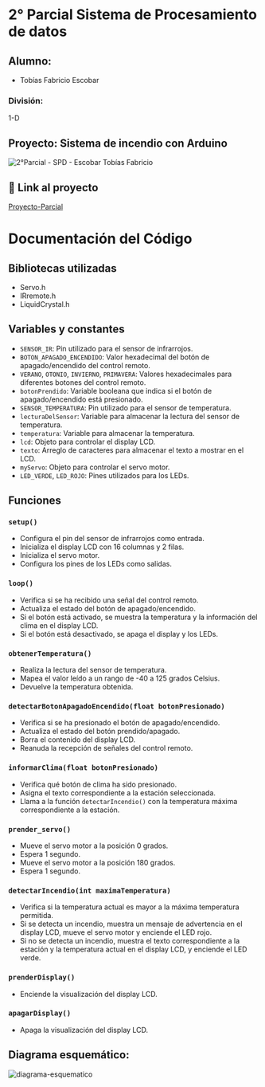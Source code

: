 # 2° Parcial Sistema de Procesamiento de datos

## Alumno:
- Tobías Fabricio Escobar

### División:
1-D

## Proyecto: Sistema de incendio con Arduino 
![2°Parcial - SPD - Escobar Tobías Fabricio](https://github.com/TobiasEscobar/2-Parcial-SPD/assets/98720272/63c48d0c-43a0-45fa-9ba1-4346f9ea79f0)

## :robot: Link al proyecto 
[Proyecto-Parcial](https://www.tinkercad.com/things/b8WFet90oc3-segundo-parcial-spd-1-d-escobar-tobias-fabricio/editel)

# Documentación del Código

## Bibliotecas utilizadas
- Servo.h
- IRremote.h
- LiquidCrystal.h

## Variables y constantes
- `SENSOR_IR`: Pin utilizado para el sensor de infrarrojos.
- `BOTON_APAGADO_ENCENDIDO`: Valor hexadecimal del botón de apagado/encendido del control remoto.
- `VERANO`, `OTONIO`, `INVIERNO`, `PRIMAVERA`: Valores hexadecimales para diferentes botones del control remoto.
- `botonPrendido`: Variable booleana que indica si el botón de apagado/encendido está presionado.
- `SENSOR_TEMPERATURA`: Pin utilizado para el sensor de temperatura.
- `lecturaDelSensor`: Variable para almacenar la lectura del sensor de temperatura.
- `temperatura`: Variable para almacenar la temperatura.
- `lcd`: Objeto para controlar el display LCD.
- `texto`: Arreglo de caracteres para almacenar el texto a mostrar en el LCD.
- `myServo`: Objeto para controlar el servo motor.
- `LED_VERDE`, `LED_ROJO`: Pines utilizados para los LEDs.

## Funciones

### `setup()`
- Configura el pin del sensor de infrarrojos como entrada.
- Inicializa el display LCD con 16 columnas y 2 filas.
- Inicializa el servo motor.
- Configura los pines de los LEDs como salidas.

### `loop()`
- Verifica si se ha recibido una señal del control remoto.
- Actualiza el estado del botón de apagado/encendido.
- Si el botón está activado, se muestra la temperatura y la información del clima en el display LCD.
- Si el botón está desactivado, se apaga el display y los LEDs.

### `obtenerTemperatura()`
- Realiza la lectura del sensor de temperatura.
- Mapea el valor leído a un rango de -40 a 125 grados Celsius.
- Devuelve la temperatura obtenida.

### `detectarBotonApagadoEncendido(float botonPresionado)`
- Verifica si se ha presionado el botón de apagado/encendido.
- Actualiza el estado del botón prendido/apagado.
- Borra el contenido del display LCD.
- Reanuda la recepción de señales del control remoto.

### `informarClima(float botonPresionado)`
- Verifica qué botón de clima ha sido presionado.
- Asigna el texto correspondiente a la estación seleccionada.
- Llama a la función `detectarIncendio()` con la temperatura máxima correspondiente a la estación.

### `prender_servo()`
- Mueve el servo motor a la posición 0 grados.
- Espera 1 segundo.
- Mueve el servo motor a la posición 180 grados.
- Espera 1 segundo.

### `detectarIncendio(int maximaTemperatura)`
- Verifica si la temperatura actual es mayor a la máxima temperatura permitida.
- Si se detecta un incendio, muestra un mensaje de advertencia en el display LCD, mueve el servo motor y enciende el LED rojo.
- Si no se detecta un incendio, muestra el texto correspondiente a la estación y la temperatura actual en el display LCD, y enciende el LED verde.

### `prenderDisplay()`
- Enciende la visualización del display LCD.

### `apagarDisplay()`
- Apaga la visualización del display LCD.

## Diagrama esquemático: 
![diagrama-esquematico](https://github.com/TobiasEscobar/2-Parcial-SPD/assets/98720272/d3edba7a-87f4-4c04-a674-bf063d00ed77)
